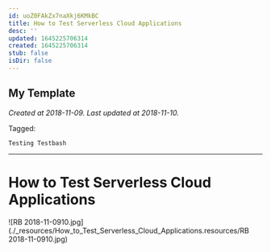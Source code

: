 ```yaml
---
id: uoZ0FAkZx7naXkj6KMkBC
title: How to Test Serverless Cloud Applications
desc: ''
updated: 1645225706314
created: 1645225706314
stub: false
isDir: false
---
```

My Template
---

_Created at 2018-11-09._
_Last updated at 2018-11-10._



Tagged: 
```
Testing Testbash
```


---

# How to Test Serverless Cloud Applications


![RB 2018-11-0910.jpg](./_resources/How_to_Test_Serverless_Cloud_Applications.resources/RB 2018-11-0910.jpg)

